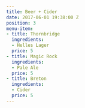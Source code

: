 ```yaml
---
title: Beer + Cider
date: 2017-06-01 19:38:00 Z
position: 3
menu-item:
- title: Thornbridge
  ingredients:
  - Helles Lager
  price: 5
- title: Magic Rock
  ingredients:
  - Pale Ale
  price: 5
- title: Breton
  ingredients:
  - Cider
  price: 5
---
```



